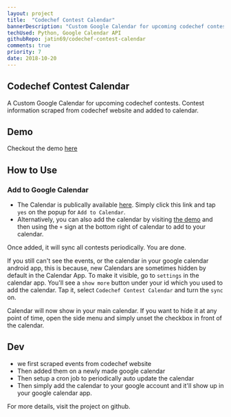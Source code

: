 ```yaml
---
layout: project
title:  "Codechef Contest Calendar"
bannerDescription: "Custom Google Calendar for upcoming codechef contests. Contests are scraped from the codechef website. The scraping task is run as a cron job."
techUsed: Python, Google Calendar API
githubRepo: jatin69/codechef-contest-calendar
comments: true
priority: 7
date: 2018-10-20
---
```


## Codechef Contest Calendar

A Custom Google Calendar for upcoming codechef contests. Contest information scraped from codechef website and added to calendar.

## Demo

Checkout the demo [here](https://jatin69.github.io/codechef-contest-calendar/)

## How to Use

### Add to Google Calendar

- The Calendar is publically available [here](https://calendar.google.com/calendar?cid=N2RxbWZuNm12cmVpcWIyNmpkbjVydWs1amtAZ3JvdXAuY2FsZW5kYXIuZ29vZ2xlLmNvbQ). Simply click this link and tap `yes` on the popup for `Add to Calendar`.
- Alternatively, you can also add the calendar by visiting [the demo](https://jatin69.github.io/codechef-contest-calendar/) and then using the `+` sign at the bottom right of calendar to add to your calendar.

Once added, it will sync all contests periodically. You are done.

If you still can't see the events, or the calendar in your google calendar android app, this is because, new Calendars are sometimes hidden by default in the Calendar App. To make it visible, go to `settings` in the calendar app. You'll see a `show more` button under your id which you used to add the calendar. Tap it, select `Codechef Contest Calendar` and turn the `sync` on.

Calendar will now show in your main calendar. If you want to hide it at any point of time, open the side menu and simply unset the checkbox in front of the calendar.

## Dev

- we first scraped events from codechef website
- Then added them on a newly made google calendar
- Then setup a cron job to periodically auto update the calendar
- Then simply add the calendar to your google account and it'll show up in your google calendar app.

For more details, visit the project on github.